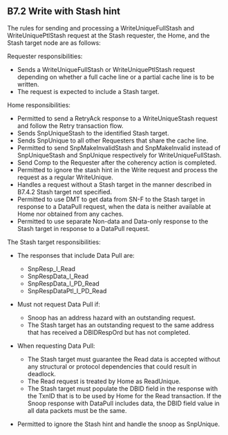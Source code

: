 ## B7.2 Write with Stash hint

The rules for sending and processing a WriteUniqueFullStash and WriteUniquePtlStash request at the Stash requester, the Home, and the Stash target node are as follows:

Requester responsibilities:

- Sends a WriteUniqueFullStash or WriteUniquePtlStash request depending on whether a full cache line or a partial cache line is to be written.
- The request is expected to include a Stash target.

Home responsibilities:

- Permitted to send a RetryAck response to a WriteUniqueStash request and follow the Retry transaction flow.
- Sends SnpUniqueStash to the identified Stash target.
- Sends SnpUnique to all other Requesters that share the cache line.
- Permitted to send SnpMakeInvalidStash and SnpMakeInvalid instead of SnpUniqueStash and SnpUnique respectively for WriteUniqueFullStash.
- Send Comp to the Requester after the coherency action is completed.
- Permitted to ignore the stash hint in the Write request and process the request as a regular WriteUnique.
- Handles a request without a Stash target in the manner described in B7.4.2 Stash target not specified.
- Permitted to use DMT to get data from SN-F to the Stash target in response to a DataPull request, when the data is neither available at Home nor obtained from any caches.
- Permitted to use separate Non-data and Data-only response to the Stash target in response to a DataPull request.

The Stash target responsibilities:

- The responses that include Data Pull are:

    - SnpResp\_I\_Read
    - SnpRespData\_I\_Read
    - SnpRespData\_I\_PD\_Read
    - SnpRespDataPtl\_I\_PD\_Read

- Must not request Data Pull if:

    - Snoop has an address hazard with an outstanding request.
    - The Stash target has an outstanding request to the same address that has received a DBIDRespOrd but has not completed.

- When requesting Data Pull:

    - The Stash target must guarantee the Read data is accepted without any structural or protocol dependencies that could result in deadlock.
    - The Read request is treated by Home as ReadUnique.
    - The Stash target must populate the DBID field in the response with the TxnID that is to be used by Home for the Read transaction. If the Snoop response with DataPull includes data, the DBID field value in all data packets must be the same.

- Permitted to ignore the Stash hint and handle the snoop as SnpUnique.